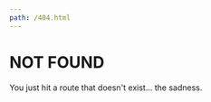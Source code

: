 ```yaml
---
path: /404.html
---
```


NOT FOUND
=========

You just hit a route that doesn't exist... the sadness.
